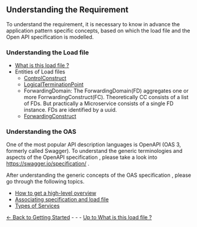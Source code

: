 ## Understanding the Requirement

To understand the requirement, it is necessary to know in advance the application pattern specific concepts, based on which the load file and the Open API specification is modelled.

### Understanding the Load file

- [What is this load file ?](WhatIsALoadFile.md)
- Entities of Load files
  - [ControlConstruct](./EntitiesOfLoadFiles/ControlConstruct.md) 
  - [LogicalTerminationPoint](./EntitiesOfLoadFiles/LogicalTerminationPoint.md)
  - ForwardingDomain: The ForwardingDomain(FD) aggregates one or more ForrwardingConstruct(FC). Theoretically CC consists of a list of FDs. But practically a Microservice consists of a single FD instance. FDs are identified by a uuid.
  - [ForwardingConstruct](./EntitiesOfLoadFiles/ForwardindConstruct.md)

### Understanding the OAS 
One of the most popular API description languages is OpenAPI (OAS 3, formerly called Swagger).
To understand the generic terminologies and aspects of the OpenAPI specification , please take a look into https://swagger.io/specification/ .

After understanding the generic concepts of the OAS specification , please go through the following topics.

- [How to get a high-level overview](./UnderstandingTheOAS/HighLevelOverview.md)
- [Associating specification and load file](./UnderstandingTheOAS/AssociatingSpecificationAndLoadFile.md)
- [Types of Services](./UnderstandingTheOAS/TypesOfServices.md)



[<- Back to Getting Started](../GettingStarted/GettingStarted.md) - - - [Up to What is this load file ?](WhatIsALoadFile.md)
